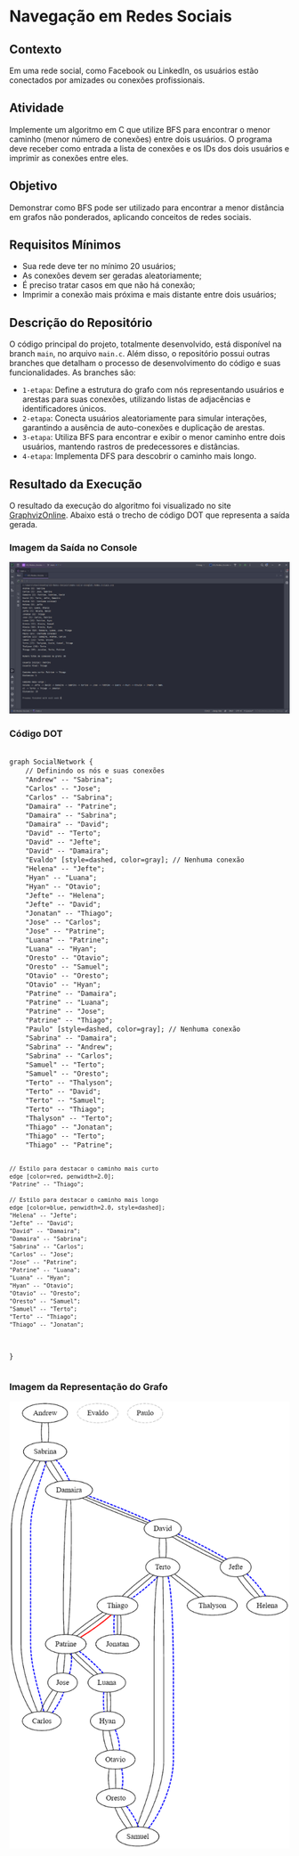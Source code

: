 <h1>Navegação em Redes Sociais  </h1>

<h2>Contexto</h2>
<p>Em uma rede social, como Facebook ou LinkedIn, os usuários estão conectados por amizades ou conexões profissionais.</p>

<h2>Atividade</h2>
<p>Implemente um algoritmo em C que utilize BFS para encontrar o menor caminho (menor número de conexões) entre dois usuários. O programa deve receber como entrada a lista de conexões e os IDs dos dois usuários e imprimir as conexões entre eles.</p>

<h2>Objetivo</h2>
<p>Demonstrar como BFS pode ser utilizado para encontrar a menor distância em grafos não ponderados, aplicando conceitos de redes sociais.</p>

<h2>Requisitos Mínimos</h2>
<ul>
  <li>Sua rede deve ter no mínimo 20 usuários;</li>
  <li>As conexões devem ser geradas aleatoriamente;</li>
  <li>É preciso tratar casos em que não há conexão;</li>
  <li>Imprimir a conexão mais próxima e mais distante entre dois usuários;</li>
</ul>

<h2>Descrição do Repositório</h2>
<p>
  O código principal do projeto, totalmente desenvolvido, está disponível na branch <code>main</code>, no arquivo <code>main.c</code>. Além disso, o repositório possui outras branches que detalham o processo de desenvolvimento do código e suas funcionalidades. As branches são:
  <ul>
    <li><code>1-etapa</code>: Define a estrutura do grafo com nós representando usuários e arestas para suas conexões, utilizando listas de adjacências e identificadores únicos.</li>
    <li><code>2-etapa</code>: Conecta usuários aleatoriamente para simular interações, garantindo a ausência de auto-conexões e duplicação de arestas.</li>
    <li><code>3-etapa</code>: Utiliza BFS para encontrar e exibir o menor caminho entre dois usuários, mantendo rastros de predecessores e distâncias.</li>
    <li><code>4-etapa</code>: Implementa DFS para descobrir o caminho mais longo.</li>
  </ul>
</p>

<h2>Resultado da Execução</h2>
<p>
  O resultado da execução do algoritmo foi visualizado no site <a href="https://dreampuf.github.io/GraphvizOnline/" target="_blank">GraphvizOnline</a>. Abaixo está o trecho de código DOT que representa a saída gerada.
</p>

<h3>Imagem da Saída no Console</h3>
<img src="console.png" alt="Saída no Console">

<h3>Código DOT</h3>
<pre><code>
graph SocialNetwork {
    // Definindo os nós e suas conexões
    "Andrew" -- "Sabrina";
    "Carlos" -- "Jose";
    "Carlos" -- "Sabrina";
    "Damaira" -- "Patrine";
    "Damaira" -- "Sabrina";
    "Damaira" -- "David";
    "David" -- "Terto";
    "David" -- "Jefte";
    "David" -- "Damaira";
    "Evaldo" [style=dashed, color=gray]; // Nenhuma conexão
    "Helena" -- "Jefte";
    "Hyan" -- "Luana";
    "Hyan" -- "Otavio";
    "Jefte" -- "Helena";
    "Jefte" -- "David";
    "Jonatan" -- "Thiago";
    "Jose" -- "Carlos";
    "Jose" -- "Patrine";
    "Luana" -- "Patrine";
    "Luana" -- "Hyan";
    "Oresto" -- "Otavio";
    "Oresto" -- "Samuel";
    "Otavio" -- "Oresto";
    "Otavio" -- "Hyan";
    "Patrine" -- "Damaira";
    "Patrine" -- "Luana";
    "Patrine" -- "Jose";
    "Patrine" -- "Thiago";
    "Paulo" [style=dashed, color=gray]; // Nenhuma conexão
    "Sabrina" -- "Damaira";
    "Sabrina" -- "Andrew";
    "Sabrina" -- "Carlos";
    "Samuel" -- "Terto";
    "Samuel" -- "Oresto";
    "Terto" -- "Thalyson";
    "Terto" -- "David";
    "Terto" -- "Samuel";
    "Terto" -- "Thiago";
    "Thalyson" -- "Terto";
    "Thiago" -- "Jonatan";
    "Thiago" -- "Terto";
    "Thiago" -- "Patrine";

    // Estilo para destacar o caminho mais curto
    edge [color=red, penwidth=2.0];
    "Patrine" -- "Thiago";

    // Estilo para destacar o caminho mais longo
    edge [color=blue, penwidth=2.0, style=dashed];
    "Helena" -- "Jefte";
    "Jefte" -- "David";
    "David" -- "Damaira";
    "Damaira" -- "Sabrina";
    "Sabrina" -- "Carlos";
    "Carlos" -- "Jose";
    "Jose" -- "Patrine";
    "Patrine" -- "Luana";
    "Luana" -- "Hyan";
    "Hyan" -- "Otavio";
    "Otavio" -- "Oresto";
    "Oresto" -- "Samuel";
    "Samuel" -- "Terto";
    "Terto" -- "Thiago";
    "Thiago" -- "Jonatan";
}
</code></pre>

<h3>Imagem da Representação do Grafo</h3>
<img src="graphviz.png" alt="Representação do Grafo">
